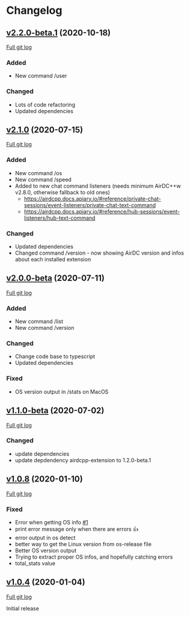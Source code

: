 # Changelog

## [v2.2.0-beta.1](https://github.com/peps1/airdcpp-user-commands/tree/v2.2.0-beta.1) (2020-10-18)
[Full git log](https://github.com/peps1/airdcpp-user-commands/compare/v2.1.0...v2.2.0-beta.1)

### Added
- New command /user

### Changed
- Lots of code refactoring
- Updated dependencies

## [v2.1.0](https://github.com/peps1/airdcpp-user-commands/tree/v2.1.0) (2020-07-15)
[Full git log](https://github.com/peps1/airdcpp-user-commands/compare/v2.0.0-beta.6...v2.1.0)

### Added
- New command /os
- New command /speed
- Added to new chat command listeners (needs minimum AirDC++w v2.8.0, otherwise fallback to old ones)
  - https://airdcpp.docs.apiary.io/#reference/private-chat-sessions/event-listeners/private-chat-text-command
  - https://airdcpp.docs.apiary.io/#reference/hub-sessions/event-listeners/hub-text-command

### Changed
- Updated dependencies
- Changed command /version - now showing AirDC version and infos about each installed extension

## [v2.0.0-beta](https://github.com/peps1/airdcpp-user-commands/tree/v2.0.0-beta.6) (2020-07-11)
[Full git log](https://github.com/peps1/airdcpp-user-commands/compare/v1.1.0-beta.1...v2.0.0-beta.6)

### Added
- New command /list
- New command /version

### Changed
- Change code base to typescript
- Updated dependencies

### Fixed
- OS version output in /stats on MacOS

## [v1.1.0-beta](https://github.com/peps1/airdcpp-user-commands/tree/v1.1.0-beta.1) (2020-07-02)
[Full git log](https://github.com/peps1/airdcpp-user-commands/compare/v1.0.8...v1.1.0-beta.1)

### Changed
- update dependencies
- update depdendency airdcpp-extension to 1.2.0-beta.1

## [v1.0.8](https://github.com/peps1/airdcpp-user-commands/tree/v1.0.8) (2020-01-10)
[Full git log](https://github.com/peps1/airdcpp-user-commands/compare/v1.0.4...v1.0.8)

### Fixed
- Error when getting OS info [\#1](https://github.com/peps1/airdcpp-user-commands/issues/1)
- print error message only when there are errors 👍
- error output in os detect
- better way to get the Linux version from os-release file
- Better OS version output
- Trying to extract proper OS infos, and hopefully catching errors
- total_stats value

## [v1.0.4](https://github.com/peps1/airdcpp-user-commands/tree/v1.0.4) (2020-01-04)
[Full git log](https://github.com/peps1/airdcpp-user-commands/compare/39335e4ab6e8f79c3b3984b47d80907fc7e89f46...v1.0.4)

Initial release
